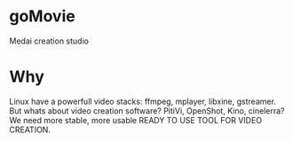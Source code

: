 goMovie
=======

Medai creation studio

Why
===
Linux have a powerfull video stacks: ffmpeg, mplayer, libxine, gstreamer.
But whats about video creation software? PitiVi, OpenShot, Kino, cinelerra?
We need more stable, more usable READY TO USE TOOL FOR VIDEO CREATION.
